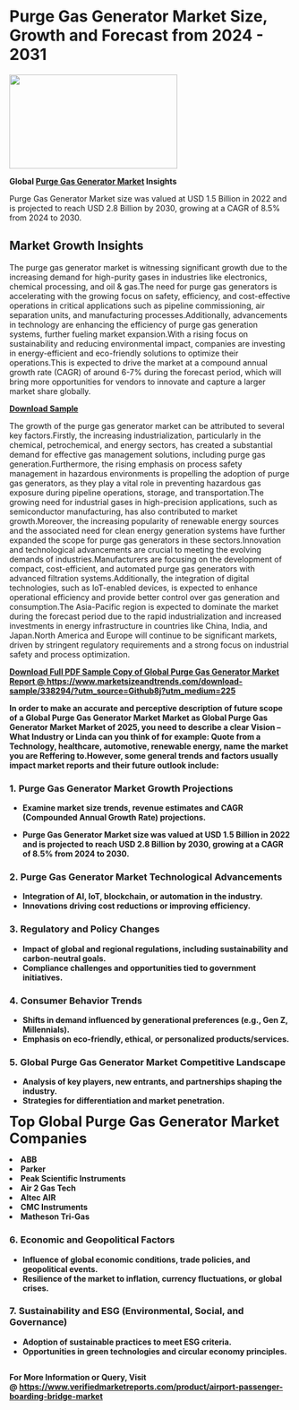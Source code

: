 <H1>Purge Gas Generator Market Size, Growth and Forecast from 2024 - 2031</H1><img class="aligncenter size-medium wp-image-584254" src="https://thirdeyenews.in/wp-content/uploads/2024/09/Global-Market-Research-300x168.jpeg" alt="" width="300" height="168" /><p><strong>Global&nbsp;<a href="https://www.marketsizeandtrends.com/download-sample/338294/?utm_source=Github8j?utm_medium=225">Purge Gas Generator Market</a> Insights</strong></p><p>Purge Gas Generator Market size was valued at USD 1.5 Billion in 2022 and is projected to reach USD 2.8 Billion by 2030, growing at a CAGR of 8.5% from 2024 to 2030.</p><p><h2>Market Growth Insights</h2> <p>The purge gas generator market is witnessing significant growth due to the increasing demand for high-purity gases in industries like electronics, chemical processing, and oil & gas.The need for purge gas generators is accelerating with the growing focus on safety, efficiency, and cost-effective operations in critical applications such as pipeline commissioning, air separation units, and manufacturing processes.Additionally, advancements in technology are enhancing the efficiency of purge gas generation systems, further fueling market expansion.With a rising focus on sustainability and reducing environmental impact, companies are investing in energy-efficient and eco-friendly solutions to optimize their operations.This is expected to drive the market at a compound annual growth rate (CAGR) of around 6-7% during the forecast period, which will bring more opportunities for vendors to innovate and capture a larger market share globally.</p> <p><strong><a href="#">Download Sample</a></strong></p> <p>The growth of the purge gas generator market can be attributed to several key factors.Firstly, the increasing industrialization, particularly in the chemical, petrochemical, and energy sectors, has created a substantial demand for effective gas management solutions, including purge gas generation.Furthermore, the rising emphasis on process safety management in hazardous environments is propelling the adoption of purge gas generators, as they play a vital role in preventing hazardous gas exposure during pipeline operations, storage, and transportation.The growing need for industrial gases in high-precision applications, such as semiconductor manufacturing, has also contributed to market growth.Moreover, the increasing popularity of renewable energy sources and the associated need for clean energy generation systems have further expanded the scope for purge gas generators in these sectors.Innovation and technological advancements are crucial to meeting the evolving demands of industries.Manufacturers are focusing on the development of compact, cost-efficient, and automated purge gas generators with advanced filtration systems.Additionally, the integration of digital technologies, such as IoT-enabled devices, is expected to enhance operational efficiency and provide better control over gas generation and consumption.The Asia-Pacific region is expected to dominate the market during the forecast period due to the rapid industrialization and increased investments in energy infrastructure in countries like China, India, and Japan.North America and Europe will continue to be significant markets, driven by stringent regulatory requirements and a strong focus on industrial safety and process optimization.<p><strong><a href="#"></p><p><span class=""><strong>Download Full PDF Sample Copy of Global Purge Gas Generator Market Report</strong> @ <a href="https://www.marketsizeandtrends.com/download-sample/338294/?utm_source=Github8j?utm_medium=225" target="_blank">https://www.marketsizeandtrends.com/download-sample/338294/?utm_source=Github8j?utm_medium=225</a></span></p><p>In order to make an accurate and perceptive description of future scope of a Global&nbsp;Purge Gas Generator Market Market as Global&nbsp;Purge Gas Generator Market Market of 2025, you need to describe a clear Vision &ndash; What Industry or Linda can you think of for example: Quote from a Technology, healthcare, automotive, renewable energy, name the market you are Reffering to.However, some general trends and factors usually impact market reports and their future outlook include:</p><h3>1.&nbsp;<strong>Purge Gas Generator Market Growth Projections</strong></h3><ul><li>Examine market size trends, revenue estimates and CAGR (Compounded Annual Growth Rate) projections.</li><li><p>Purge Gas Generator Market size was valued at USD 1.5 Billion in 2022 and is projected to reach USD 2.8 Billion by 2030, growing at a CAGR of 8.5% from 2024 to 2030.</p></li></ul><h3>2.&nbsp;<strong>Purge Gas Generator Market Technological Advancements</strong></h3><ul><li>Integration of AI, IoT, blockchain, or automation in the industry.</li><li>Innovations driving cost reductions or improving efficiency.</li></ul><h3>3.&nbsp;<strong>Regulatory and Policy Changes</strong></h3><ul><li>Impact of global and regional regulations, including sustainability and carbon-neutral goals.</li><li>Compliance challenges and opportunities tied to government initiatives.</li></ul><h3>4.&nbsp;<strong>Consumer Behavior Trends</strong></h3><ul><li>Shifts in demand influenced by generational preferences (e.g., Gen Z, Millennials).</li><li>Emphasis on eco-friendly, ethical, or personalized products/services.</li></ul><h3>5.&nbsp;<strong>Global Purge Gas Generator Market Competitive Landscape</strong></h3><ul><li>Analysis of key players, new entrants, and partnerships shaping the industry.</li><li>Strategies for differentiation and market penetration.</li></ul><p data-pm-slice="1 1 []"><span style="color: inherit; font-family: inherit; font-size: 25px;">Top Global Purge Gas Generator Market Companies</span></p><div class="" data-test-id=""><p><li>ABB</li><li> Parker</li><li> Peak Scientific Instruments</li><li> Air 2 Gas Tech</li><li> Altec AIR</li><li> CMC Instruments</li><li> Matheson Tri-Gas</li></p></div><h3>6.&nbsp;<strong>Economic and Geopolitical Factors</strong></h3><ul><li>Influence of global economic conditions, trade policies, and geopolitical events.</li><li>Resilience of the market to inflation, currency fluctuations, or global crises.</li></ul><h3>7.&nbsp;<strong>Sustainability and ESG (Environmental, Social, and Governance)</strong></h3><ul><li>Adoption of sustainable practices to meet ESG criteria.</li><li>Opportunities in green technologies and circular economy principles.</li></ul><h2><strong style="font-size: 14px;">For More Information or Query, Visit @&nbsp;</strong><a style="background-color: #ffffff; font-size: 14px;" href="https://www.marketsizeandtrends.com/report/purge-gas-generator-market/" target="_blank">https://www.verifiedmarketreports.com/product/airport-passenger-boarding-bridge-market</a></h2>